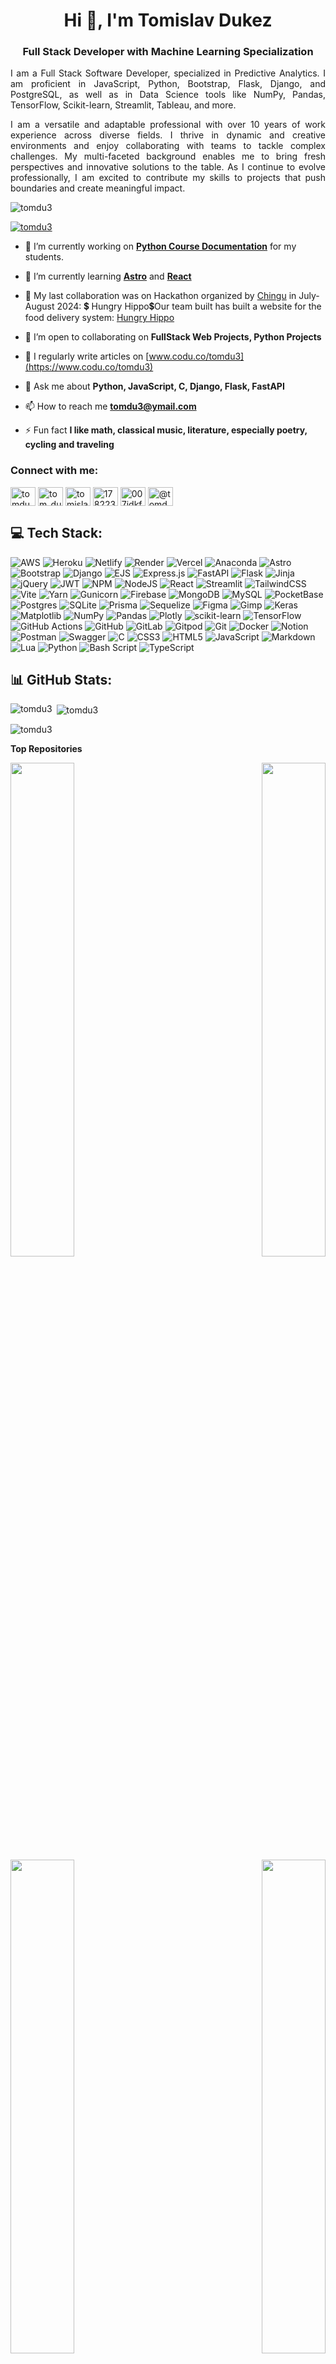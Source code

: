 <h1 align="center">Hi 👋, I'm Tomislav Dukez</h1>
<h3 align="center">Full Stack Developer with Machine Learning Specialization</h3>
<p align="justify">I am a Full Stack Software Developer, specialized in Predictive Analytics. I am proficient in  JavaScript, Python, Bootstrap, Flask, Django, and PostgreSQL, as well as in Data Science tools like NumPy, Pandas, TensorFlow, Scikit-learn, Streamlit, Tableau, and more.</p>

<p align="justify">I am a versatile and adaptable professional with over 10 years of work experience across diverse fields. I thrive in dynamic and creative environments and enjoy collaborating with teams to tackle complex challenges. My multi-faceted background enables me to bring fresh perspectives and innovative solutions to the table. As I continue to evolve professionally, I am excited to contribute my skills to projects that push boundaries and create meaningful impact.</p>
<p align="left"> <img src="https://komarev.com/ghpvc/?username=tomdu3&label=Profile%20views&color=0e75b6&style=flat" alt="tomdu3" /> </p>

<p align="left"> <a href="https://github.com/ryo-ma/github-profile-trophy"><img src="https://github-profile-trophy.vercel.app/?username=tomdu3&theme=monokai&no-frame=false&no-bg=true&margin-w=4" alt="tomdu3" /></a> </p>

- 🔭 I’m currently working on [**Python Course Documentation**](https://tomdu3.github.io/) for my students.

- 🌱 I’m currently learning [**Astro**](https://astro.build/) and [**React**](https://react.dev/)

- 👯 My last collaboration was on Hackathon organized by [Chingu](https://www.chingu.io/) in July-August 2024: 💲 Hungry Hippo💲Our team built has built a website for the food delivery system: [Hungry Hippo](https://github.com/chingu-voyages/v50-tier3-team-21)

- 🤝 I’m open to collaborating on **FullStack Web Projects, Python Projects**

- 📝 I regularly write articles on [www.codu.co/tomdu3](https://www.codu.co/tomdu3)

- 💬 Ask me about **Python, JavaScript, C, Django, Flask, FastAPI**

- 📫 How to reach me **tomdu3@ymail.com**

- ⚡ Fun fact **I like math, classical music, literature, especially poetry, cycling and traveling**

<!--### Blogs posts-->
<!-- BLOG-POST-LIST:START -->
<!-- BLOG-POST-LIST:END -->

<h3 align="left">Connect with me:</h3>
<p align="left">
<a href="https://codepen.io/tomdu3" target="blank"><img align="center" src="https://raw.githubusercontent.com/rahuldkjain/github-profile-readme-generator/master/src/images/icons/Social/codepen.svg" alt="tomdu3" height="30" width="40" /></a>
<a href="https://twitter.com/tom_du3" target="blank"><img align="center" src="https://raw.githubusercontent.com/rahuldkjain/github-profile-readme-generator/master/src/images/icons/Social/twitter.svg" alt="tom_du3" height="30" width="40" /></a>
<a href="https://linkedin.com/in/tomislav-dukez-bb2349231" target="blank"><img align="center" src="https://raw.githubusercontent.com/rahuldkjain/github-profile-readme-generator/master/src/images/icons/Social/linked-in-alt.svg" alt="tomislav-dukez-bb2349231" height="30" width="40" /></a>
<a href="https://stackoverflow.com/users/17822310" target="blank"><img align="center" src="https://raw.githubusercontent.com/rahuldkjain/github-profile-readme-generator/master/src/images/icons/Social/stack-overflow.svg" alt="17822310" height="30" width="40" /></a>
<a href="https://instagram.com/007idkfa" target="blank"><img align="center" src="https://raw.githubusercontent.com/rahuldkjain/github-profile-readme-generator/master/src/images/icons/Social/instagram.svg" alt="007idkfa" height="30" width="40" /></a>
<a href="https://medium.com/@tomdu3.y" target="blank"><img align="center" src="https://raw.githubusercontent.com/rahuldkjain/github-profile-readme-generator/master/src/images/icons/Social/medium.svg" alt="@tomdu3.y" height="30" width="40" /></a>
</p>

## 💻 Tech Stack:
![AWS](https://img.shields.io/badge/AWS-%23FF9900.svg?style=for-the-badge&logo=amazon-aws&logoColor=white) ![Heroku](https://img.shields.io/badge/heroku-%23430098.svg?style=for-the-badge&logo=heroku&logoColor=white) ![Netlify](https://img.shields.io/badge/netlify-%23000000.svg?style=for-the-badge&logo=netlify&logoColor=#00C7B7) ![Render](https://img.shields.io/badge/Render-%46E3B7.svg?style=for-the-badge&logo=render&logoColor=white) ![Vercel](https://img.shields.io/badge/vercel-%23000000.svg?style=for-the-badge&logo=vercel&logoColor=white) ![Anaconda](https://img.shields.io/badge/Anaconda-%2344A833.svg?style=for-the-badge&logo=anaconda&logoColor=white) ![Astro](https://img.shields.io/badge/astro-%232C2052.svg?style=for-the-badge&logo=astro&logoColor=white) ![Bootstrap](https://img.shields.io/badge/bootstrap-%238511FA.svg?style=for-the-badge&logo=bootstrap&logoColor=white) ![Django](https://img.shields.io/badge/django-%23092E20.svg?style=for-the-badge&logo=django&logoColor=white) ![EJS](https://img.shields.io/badge/ejs-%23B4CA65.svg?style=for-the-badge&logo=ejs&logoColor=black) ![Express.js](https://img.shields.io/badge/express.js-%23404d59.svg?style=for-the-badge&logo=express&logoColor=%2361DAFB) ![FastAPI](https://img.shields.io/badge/FastAPI-005571?style=for-the-badge&logo=fastapi) ![Flask](https://img.shields.io/badge/flask-%23000.svg?style=for-the-badge&logo=flask&logoColor=white) ![Jinja](https://img.shields.io/badge/jinja-white.svg?style=for-the-badge&logo=jinja&logoColor=black) ![jQuery](https://img.shields.io/badge/jquery-%230769AD.svg?style=for-the-badge&logo=jquery&logoColor=white) ![JWT](https://img.shields.io/badge/JWT-black?style=for-the-badge&logo=JSON%20web%20tokens) ![NPM](https://img.shields.io/badge/NPM-%23CB3837.svg?style=for-the-badge&logo=npm&logoColor=white) ![NodeJS](https://img.shields.io/badge/node.js-6DA55F?style=for-the-badge&logo=node.js&logoColor=white) ![React](https://img.shields.io/badge/react-%2320232a.svg?style=for-the-badge&logo=react&logoColor=%2361DAFB) ![Streamlit](https://img.shields.io/badge/Streamlit-%23FE4B4B.svg?style=for-the-badge&logo=streamlit&logoColor=white) ![TailwindCSS](https://img.shields.io/badge/tailwindcss-%2338B2AC.svg?style=for-the-badge&logo=tailwind-css&logoColor=white) ![Vite](https://img.shields.io/badge/vite-%23646CFF.svg?style=for-the-badge&logo=vite&logoColor=white) ![Yarn](https://img.shields.io/badge/yarn-%232C8EBB.svg?style=for-the-badge&logo=yarn&logoColor=white) ![Gunicorn](https://img.shields.io/badge/gunicorn-%298729.svg?style=for-the-badge&logo=gunicorn&logoColor=white) ![Firebase](https://img.shields.io/badge/firebase-a08021?style=for-the-badge&logo=firebase&logoColor=ffcd34) ![MongoDB](https://img.shields.io/badge/MongoDB-%234ea94b.svg?style=for-the-badge&logo=mongodb&logoColor=white) ![MySQL](https://img.shields.io/badge/mysql-4479A1.svg?style=for-the-badge&logo=mysql&logoColor=white) ![PocketBase](https://img.shields.io/badge/pocketbase-%23b8dbe4.svg?style=for-the-badge&logo=Pocketbase&logoColor=black) ![Postgres](https://img.shields.io/badge/postgres-%23316192.svg?style=for-the-badge&logo=postgresql&logoColor=white) ![SQLite](https://img.shields.io/badge/sqlite-%2307405e.svg?style=for-the-badge&logo=sqlite&logoColor=white) ![Prisma](https://img.shields.io/badge/Prisma-3982CE?style=for-the-badge&logo=Prisma&logoColor=white) ![Sequelize](https://img.shields.io/badge/Sequelize-52B0E7?style=for-the-badge&logo=Sequelize&logoColor=white) ![Figma](https://img.shields.io/badge/figma-%23F24E1E.svg?style=for-the-badge&logo=figma&logoColor=white) ![Gimp](https://img.shields.io/badge/Gimp-657D8B?style=for-the-badge&logo=gimp&logoColor=FFFFFF) ![Keras](https://img.shields.io/badge/Keras-%23D00000.svg?style=for-the-badge&logo=Keras&logoColor=white) ![Matplotlib](https://img.shields.io/badge/Matplotlib-%23ffffff.svg?style=for-the-badge&logo=Matplotlib&logoColor=black) ![NumPy](https://img.shields.io/badge/numpy-%23013243.svg?style=for-the-badge&logo=numpy&logoColor=white) ![Pandas](https://img.shields.io/badge/pandas-%23150458.svg?style=for-the-badge&logo=pandas&logoColor=white) ![Plotly](https://img.shields.io/badge/Plotly-%233F4F75.svg?style=for-the-badge&logo=plotly&logoColor=white) ![scikit-learn](https://img.shields.io/badge/scikit--learn-%23F7931E.svg?style=for-the-badge&logo=scikit-learn&logoColor=white) ![TensorFlow](https://img.shields.io/badge/TensorFlow-%23FF6F00.svg?style=for-the-badge&logo=TensorFlow&logoColor=white) ![GitHub Actions](https://img.shields.io/badge/github%20actions-%232671E5.svg?style=for-the-badge&logo=githubactions&logoColor=white) ![GitHub](https://img.shields.io/badge/github-%23121011.svg?style=for-the-badge&logo=github&logoColor=white) ![GitLab](https://img.shields.io/badge/gitlab-%23181717.svg?style=for-the-badge&logo=gitlab&logoColor=white) ![Gitpod](https://img.shields.io/badge/gitpod-f06611.svg?style=for-the-badge&logo=gitpod&logoColor=white) ![Git](https://img.shields.io/badge/git-%23F05033.svg?style=for-the-badge&logo=git&logoColor=white) ![Docker](https://img.shields.io/badge/docker-%230db7ed.svg?style=for-the-badge&logo=docker&logoColor=white) ![Notion](https://img.shields.io/badge/Notion-%23000000.svg?style=for-the-badge&logo=notion&logoColor=white) ![Postman](https://img.shields.io/badge/Postman-FF6C37?style=for-the-badge&logo=postman&logoColor=white) ![Swagger](https://img.shields.io/badge/-Swagger-%23Clojure?style=for-the-badge&logo=swagger&logoColor=white) ![C](https://img.shields.io/badge/c-%2300599C.svg?style=for-the-badge&logo=c&logoColor=white) ![CSS3](https://img.shields.io/badge/css3-%231572B6.svg?style=for-the-badge&logo=css3&logoColor=white) ![HTML5](https://img.shields.io/badge/html5-%23E34F26.svg?style=for-the-badge&logo=html5&logoColor=white) ![JavaScript](https://img.shields.io/badge/javascript-%23323330.svg?style=for-the-badge&logo=javascript&logoColor=%23F7DF1E) ![Markdown](https://img.shields.io/badge/markdown-%23000000.svg?style=for-the-badge&logo=markdown&logoColor=white) ![Lua](https://img.shields.io/badge/lua-%232C2D72.svg?style=for-the-badge&logo=lua&logoColor=white) ![Python](https://img.shields.io/badge/python-3670A0?style=for-the-badge&logo=python&logoColor=ffdd54) ![Bash Script](https://img.shields.io/badge/bash_script-%23121011.svg?style=for-the-badge&logo=gnu-bash&logoColor=white) ![TypeScript](https://img.shields.io/badge/typescript-%23007ACC.svg?style=for-the-badge&logo=typescript&logoColor=white)

## 📊 GitHub Stats:
<p><img align="left" src="https://github-readme-stats.vercel.app/api/top-langs/?username=tomdu3&theme=dark&hide_border=false&include_all_commits=false&count_private=false&layout=compact" alt="tomdu3" /></p>

<p>&nbsp;<img align="center" src="https://github-readme-stats.vercel.app/api?username=tomdu3&theme=dark&hide_border=false&include_all_commits=false&count_private=false" alt="tomdu3" /></p>

<p><img align="center" src="https://github-readme-streak-stats.herokuapp.com/?user=tomdu3&theme=dark&hide_border=false" alt="tomdu3" /></p>


<b>Top Repositories</b>

<div width="100%" align="center"><a href="https://github.com/tomdu3/books-for-life" align="left"><img align="left" width="45%" src="https://github-readme-stats.vercel.app/api/pin/?username=tomdu3&repo=books-for-life&title_color=ef4444&text_color=ffffff&icon_color=0891b2&bg_color=1c1917&hide_border=true&locale=en" /></a><a href="https://github.com/tomdu3/smiley-memories" align="right"><img align="right" width="45%" src="https://github-readme-stats.vercel.app/api/pin/?username=tomdu3&repo=smiley-memories&title_color=ef4444&text_color=ffffff&icon_color=0891b2&bg_color=1c1917&hide_border=true&locale=en" /></a></div><br /><br /><br /><br /><br /><br /><br />

<div width="100%" align="center"><a href="https://github.com/tomdu3/brain-tumor-detector" align="left"><img align="left" width="45%" src="https://github-readme-stats.vercel.app/api/pin/?username=tomdu3&repo=brain-tumor-detector&title_color=ef4444&text_color=ffffff&icon_color=0891b2&bg_color=1c1917&hide_border=true&locale=en"/></a><a href="https://github.com/tomdu3/out-and-about" align="right"><img align="right" width="45%" src="https://github-readme-stats.vercel.app/api/pin/?username=tomdu3&repo=Hackteam-6&title_color=ef4444&text_color=ffffff&icon_color=0891b2&bg_color=1c1917&hide_border=true&locale=en" /></a></div>

